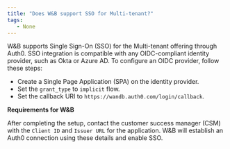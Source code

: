 ```yaml
---
title: "Does W&B support SSO for Multi-tenant?"
tags:
   - None
---
```

W&B supports Single Sign-On (SSO) for the Multi-tenant offering through Auth0. SSO integration is compatible with any OIDC-compliant identity provider, such as Okta or Azure AD. To configure an OIDC provider, follow these steps:

* Create a Single Page Application (SPA) on the identity provider.
* Set the `grant_type` to `implicit` flow.
* Set the callback URI to `https://wandb.auth0.com/login/callback`.

**Requirements for W&B**

After completing the setup, contact the customer success manager (CSM) with the `Client ID` and `Issuer URL` for the application. W&B will establish an Auth0 connection using these details and enable SSO.